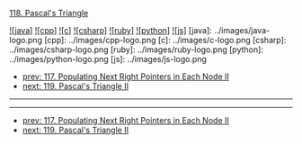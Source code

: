[118. Pascal's Triangle](https://leetcode.com/problems/pascals-triangle/)

[![java]](../java/118-pascals-triangle.md)
[![cpp]](../cpp/118-pascals-triangle.md)
[![c]](../c/118-pascals-triangle.md)
[![csharp]](../csharp/118-pascals-triangle.md)
[![ruby]](../ruby/118-pascals-triangle.md)
[![python]](../python/118-pascals-triangle.md)
[![js]](../js/118-pascals-triangle.md)
[java]: ../images/java-logo.png
[cpp]: ../images/cpp-logo.png
[c]: ../images/c-logo.png
[csharp]: ../images/csharp-logo.png
[ruby]: ../images/ruby-logo.png
[python]: ../images/python-logo.png
[js]: ../images/js-logo.png

- [prev: 117. Populating Next Right Pointers in Each Node II](117-populating-next-right-pointers-in-each-node-ii.md)
- [next: 119. Pascal's Triangle II](119-pascals-triangle-ii.md)

---


---

- [prev: 117. Populating Next Right Pointers in Each Node II](117-populating-next-right-pointers-in-each-node-ii.md)
- [next: 119. Pascal's Triangle II](119-pascals-triangle-ii.md)
